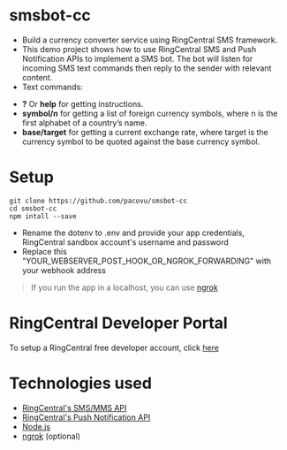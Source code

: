 # smsbot-cc
- Build a currency converter service using RingCentral SMS framework.
- This demo project shows how to use RingCentral SMS and Push Notification APIs to implement a SMS bot. The bot will listen for incoming SMS text commands then reply to the sender with relevant content.
- Text commands:
* __?__ Or __help__ for getting instructions.
* __symbol/n__ for getting a list of foreign currency symbols, where n is the first alphabet of a country’s name.
* __base/target__ for getting a current exchange rate, where target is the currency symbol to be quoted against the base currency symbol.

# Setup
```
git clone https://github.com/pacovu/smsbot-cc
cd smsbot-cc
npm intall --save
```
- Rename the dotenv to .env and provide your app credentials, RingCentral sandbox account's username and password
- Replace this "YOUR_WEBSERVER_POST_HOOK_OR_NGROK_FORWARDING" with your webhook address
> If you run the app in a localhost, you can use [ngrok](https://ngrok.com/download)

# RingCentral Developer Portal
To setup a RingCentral free developer account, click [here](https://developer/ringcentral.com)

# Technologies used
- [RingCentral's SMS/MMS API](https://developer.ringcentral.com/api-docs/latest/index.html#!#RefSMSMessages.html)
- [RingCentral's Push Notification API](https://developer.ringcentral.com/api-docs/latest/index.html#!#RefNotifications.html)
- [Node.js](https://nodejs.org/en/)
- [ngrok](https://ngrok.com/download) (optional)

